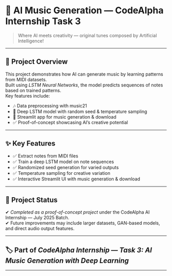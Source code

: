 # 🎵 AI Music Generation — CodeAlpha Internship Task 3  

> Where AI meets creativity — original tunes composed by Artificial Intelligence!  

---

## 📖 Project Overview  

This project demonstrates how AI can generate music by learning patterns from MIDI datasets.  
Built using *LSTM Neural Networks*, the model predicts sequences of notes based on trained patterns.  
Key features include:  
- 🎶 Data preprocessing with music21  
- 🧠 Deep LSTM model with random seed & temperature sampling  
- 🎨 Streamlit app for music generation & download  
- ✅ Proof-of-concept showcasing AI’s creative potential  

---

## ✨ Key Features  

- ✅ Extract notes from MIDI files  
- ✅ Train a deep LSTM model on note sequences  
- ✅ Randomized seed generation for varied outputs  
- ✅ Temperature sampling for creative variation  
- ✅ Interactive Streamlit UI with music generation & download  

---

## 📝 Project Status  

✔ *Completed as a proof-of-concept project* under the CodeAlpha AI Internship — July 2025 Batch.  
✔ Future improvements may include larger datasets, GAN-based models, and direct audio output features.    

---

## 🏷 Part of *CodeAlpha Internship — Task 3: AI Music Generation with Deep Learning*  

---
